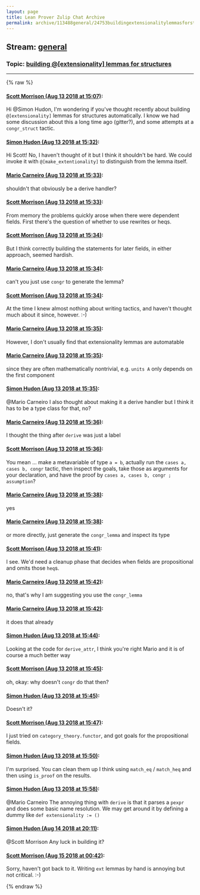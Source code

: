 ```yaml
---
layout: page
title: Lean Prover Zulip Chat Archive 
permalink: archive/113488general/24753buildingextensionalitylemmasforstructures.html
---
```


## Stream: [general](index.html)
### Topic: [building @[extensionality] lemmas for structures](24753buildingextensionalitylemmasforstructures.html)

---


{% raw %}
#### [ Scott Morrison (Aug 13 2018 at 15:07)](https://leanprover.zulipchat.com/#narrow/stream/113488-general/topic/building%20%40%5Bextensionality%5D%20lemmas%20for%20structures/near/132045472):
<p>Hi <span class="user-mention" data-user-id="110026">@Simon Hudon</span>, I'm wondering if you've thought recently about building <code>@[extensionality]</code> lemmas for structures automatically. I know we had some discussion about this a long time ago (gitter?), and some attempts at a <code>congr_struct</code> tactic.</p>

#### [ Simon Hudon (Aug 13 2018 at 15:32)](https://leanprover.zulipchat.com/#narrow/stream/113488-general/topic/building%20%40%5Bextensionality%5D%20lemmas%20for%20structures/near/132046891):
<p>Hi Scott! No, I haven't thought of it but I think it shouldn't be hard. We could invoke it with <code>@[make_extentionality]</code> to distinguish from the lemma itself.</p>

#### [ Mario Carneiro (Aug 13 2018 at 15:33)](https://leanprover.zulipchat.com/#narrow/stream/113488-general/topic/building%20%40%5Bextensionality%5D%20lemmas%20for%20structures/near/132046948):
<p>shouldn't that obviously be a derive handler?</p>

#### [ Scott Morrison (Aug 13 2018 at 15:33)](https://leanprover.zulipchat.com/#narrow/stream/113488-general/topic/building%20%40%5Bextensionality%5D%20lemmas%20for%20structures/near/132046968):
<p>From memory the problems quickly arose when there were dependent fields. First there's the question of whether to use rewrites or heqs.</p>

#### [ Scott Morrison (Aug 13 2018 at 15:34)](https://leanprover.zulipchat.com/#narrow/stream/113488-general/topic/building%20%40%5Bextensionality%5D%20lemmas%20for%20structures/near/132047029):
<p>But I think correctly building the statements for later fields, in either approach, seemed hardish.</p>

#### [ Mario Carneiro (Aug 13 2018 at 15:34)](https://leanprover.zulipchat.com/#narrow/stream/113488-general/topic/building%20%40%5Bextensionality%5D%20lemmas%20for%20structures/near/132047037):
<p>can't you just use <code>congr</code> to generate the lemma?</p>

#### [ Scott Morrison (Aug 13 2018 at 15:34)](https://leanprover.zulipchat.com/#narrow/stream/113488-general/topic/building%20%40%5Bextensionality%5D%20lemmas%20for%20structures/near/132047051):
<p>At the time I knew almost nothing about writing tactics, and haven't thought much about it since, however. :-)</p>

#### [ Mario Carneiro (Aug 13 2018 at 15:35)](https://leanprover.zulipchat.com/#narrow/stream/113488-general/topic/building%20%40%5Bextensionality%5D%20lemmas%20for%20structures/near/132047080):
<p>However, I don't usually find that extensionality lemmas are automatable</p>

#### [ Mario Carneiro (Aug 13 2018 at 15:35)](https://leanprover.zulipchat.com/#narrow/stream/113488-general/topic/building%20%40%5Bextensionality%5D%20lemmas%20for%20structures/near/132047104):
<p>since they are often mathematically nontrivial, e.g. <code>units A</code> only depends on the first component</p>

#### [ Simon Hudon (Aug 13 2018 at 15:35)](https://leanprover.zulipchat.com/#narrow/stream/113488-general/topic/building%20%40%5Bextensionality%5D%20lemmas%20for%20structures/near/132047105):
<p><span class="user-mention" data-user-id="110049">@Mario Carneiro</span> I also thought about making it a derive handler but I think it has to be a type class for that, no?</p>

#### [ Mario Carneiro (Aug 13 2018 at 15:36)](https://leanprover.zulipchat.com/#narrow/stream/113488-general/topic/building%20%40%5Bextensionality%5D%20lemmas%20for%20structures/near/132047165):
<p>I thought the thing after <code>derive</code> was just a label</p>

#### [ Scott Morrison (Aug 13 2018 at 15:36)](https://leanprover.zulipchat.com/#narrow/stream/113488-general/topic/building%20%40%5Bextensionality%5D%20lemmas%20for%20structures/near/132047194):
<p>You mean ... make a metavariable of type <code>a = b</code>, actually run the <code>cases a, cases b, congr</code> tactic, then inspect the goals, take those as arguments for your declaration, and have the proof by <code>cases a, cases b, congr ; assumption</code>?</p>

#### [ Mario Carneiro (Aug 13 2018 at 15:38)](https://leanprover.zulipchat.com/#narrow/stream/113488-general/topic/building%20%40%5Bextensionality%5D%20lemmas%20for%20structures/near/132047240):
<p>yes</p>

#### [ Mario Carneiro (Aug 13 2018 at 15:38)](https://leanprover.zulipchat.com/#narrow/stream/113488-general/topic/building%20%40%5Bextensionality%5D%20lemmas%20for%20structures/near/132047277):
<p>or more directly, just generate the <code>congr_lemma</code> and inspect its type</p>

#### [ Scott Morrison (Aug 13 2018 at 15:41)](https://leanprover.zulipchat.com/#narrow/stream/113488-general/topic/building%20%40%5Bextensionality%5D%20lemmas%20for%20structures/near/132047460):
<p>I see. We'd need a cleanup phase that decides when fields are propositional and omits those <code>heq</code>s.</p>

#### [ Mario Carneiro (Aug 13 2018 at 15:42)](https://leanprover.zulipchat.com/#narrow/stream/113488-general/topic/building%20%40%5Bextensionality%5D%20lemmas%20for%20structures/near/132047519):
<p>no, that's why I am suggesting you use the <code>congr_lemma</code></p>

#### [ Mario Carneiro (Aug 13 2018 at 15:42)](https://leanprover.zulipchat.com/#narrow/stream/113488-general/topic/building%20%40%5Bextensionality%5D%20lemmas%20for%20structures/near/132047521):
<p>it does that already</p>

#### [ Simon Hudon (Aug 13 2018 at 15:44)](https://leanprover.zulipchat.com/#narrow/stream/113488-general/topic/building%20%40%5Bextensionality%5D%20lemmas%20for%20structures/near/132047629):
<p>Looking at the code for <code>derive_attr</code>, I think you're right Mario and it is of course a much better way</p>

#### [ Scott Morrison (Aug 13 2018 at 15:45)](https://leanprover.zulipchat.com/#narrow/stream/113488-general/topic/building%20%40%5Bextensionality%5D%20lemmas%20for%20structures/near/132047635):
<p>oh, okay: why doesn't <code>congr</code> do that then?</p>

#### [ Simon Hudon (Aug 13 2018 at 15:45)](https://leanprover.zulipchat.com/#narrow/stream/113488-general/topic/building%20%40%5Bextensionality%5D%20lemmas%20for%20structures/near/132047661):
<p>Doesn't it?</p>

#### [ Scott Morrison (Aug 13 2018 at 15:47)](https://leanprover.zulipchat.com/#narrow/stream/113488-general/topic/building%20%40%5Bextensionality%5D%20lemmas%20for%20structures/near/132047751):
<p>I just tried on <code>category_theory.functor</code>, and got goals for the propositional fields.</p>

#### [ Simon Hudon (Aug 13 2018 at 15:50)](https://leanprover.zulipchat.com/#narrow/stream/113488-general/topic/building%20%40%5Bextensionality%5D%20lemmas%20for%20structures/near/132047967):
<p>I'm surprised. You can clean them up I think using <code>match_eq</code> / <code>match_heq</code> and then using <code>is_proof</code> on the results.</p>

#### [ Simon Hudon (Aug 13 2018 at 15:58)](https://leanprover.zulipchat.com/#narrow/stream/113488-general/topic/building%20%40%5Bextensionality%5D%20lemmas%20for%20structures/near/132048418):
<p><span class="user-mention" data-user-id="110049">@Mario Carneiro</span> The annoying thing with <code>derive</code> is that it parses a <code>pexpr</code> and does some basic name resolution. We may get around it by defining a dummy like <code>def extensionality := ()</code></p>

#### [ Simon Hudon (Aug 14 2018 at 20:11)](https://leanprover.zulipchat.com/#narrow/stream/113488-general/topic/building%20%40%5Bextensionality%5D%20lemmas%20for%20structures/near/132126240):
<p><span class="user-mention" data-user-id="110087">@Scott Morrison</span> Any luck in building it?</p>

#### [ Scott Morrison (Aug 15 2018 at 00:42)](https://leanprover.zulipchat.com/#narrow/stream/113488-general/topic/building%20%40%5Bextensionality%5D%20lemmas%20for%20structures/near/132141380):
<p>Sorry, haven't got back to it. Writing <code>ext</code> lemmas by hand is annoying but not critical. :-)</p>


{% endraw %}
